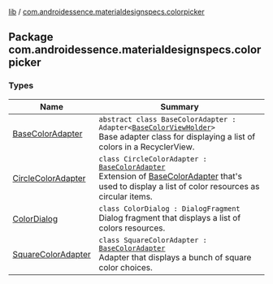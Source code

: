 [lib](../index.md) / [com.androidessence.materialdesignspecs.colorpicker](./index.md)

## Package com.androidessence.materialdesignspecs.colorpicker

### Types

| Name | Summary |
|---|---|
| [BaseColorAdapter](-base-color-adapter/index.md) | `abstract class BaseColorAdapter : Adapter<`[`BaseColorViewHolder`](-base-color-adapter/-base-color-view-holder/index.md)`>`<br>Base adapter class for displaying a list of colors in a RecyclerView. |
| [CircleColorAdapter](-circle-color-adapter/index.md) | `class CircleColorAdapter : `[`BaseColorAdapter`](-base-color-adapter/index.md)<br>Extension of [BaseColorAdapter](-base-color-adapter/index.md) that's used to display a list of color resources as circular items. |
| [ColorDialog](-color-dialog/index.md) | `class ColorDialog : DialogFragment`<br>Dialog fragment that displays a list of colors resources. |
| [SquareColorAdapter](-square-color-adapter/index.md) | `class SquareColorAdapter : `[`BaseColorAdapter`](-base-color-adapter/index.md)<br>Adapter that displays a bunch of square color choices. |
